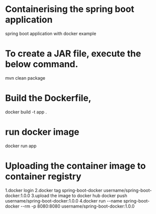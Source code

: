 # Containerising the spring boot application 

 spring boot application with  docker example

# To create a JAR file, execute the below command.
mvn clean package

# Build the Dockerfile,
docker build -t app .

# run docker image
docker run app

# Uploading the container image to container registry 
 
 1.docker login
 2.docker tag spring-boot-docker username/spring-boot-docker:1.0.0
 3.upload the image to docker hub
   docker push username/spring-boot-docker:1.0.0
 4.docker run --name spring-boot-docker --rm -p 8080:8080 username/spring-boot-docker:1.0.0
 
 
